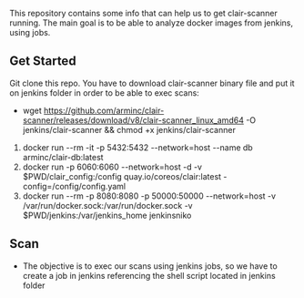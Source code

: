 This repository contains some info that can help us to get clair-scanner running.
The main goal is to be able to analyze docker images from jenkins, using jobs.

## Get Started
Git clone this repo.
You have to download clair-scanner binary file and put it on jenkins folder in order to be able to exec scans:
* wget https://github.com/arminc/clair-scanner/releases/download/v8/clair-scanner_linux_amd64 -O jenkins/clair-scanner && chmod +x jenkins/clair-scanner

1. docker run --rm -it -p 5432:5432 --network=host --name db arminc/clair-db:latest
2. docker run -p 6060:6060 --network=host -d -v $PWD/clair_config:/config quay.io/coreos/clair:latest -config=/config/config.yaml
3. docker run --rm -p 8080:8080 -p 50000:50000  --network=host -v /var/run/docker.sock:/var/run/docker.sock -v $PWD/jenkins:/var/jenkins_home jenkinsniko

## Scan

* The objective is to exec our scans using jenkins jobs, so we have to create a job in jenkins referencing the shell script located in jenkins folder 
